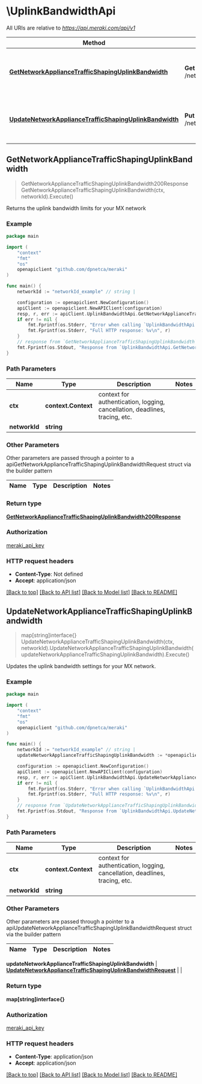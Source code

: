 # \UplinkBandwidthApi

All URIs are relative to *https://api.meraki.com/api/v1*

Method | HTTP request | Description
------------- | ------------- | -------------
[**GetNetworkApplianceTrafficShapingUplinkBandwidth**](UplinkBandwidthApi.md#GetNetworkApplianceTrafficShapingUplinkBandwidth) | **Get** /networks/{networkId}/appliance/trafficShaping/uplinkBandwidth | Returns the uplink bandwidth limits for your MX network
[**UpdateNetworkApplianceTrafficShapingUplinkBandwidth**](UplinkBandwidthApi.md#UpdateNetworkApplianceTrafficShapingUplinkBandwidth) | **Put** /networks/{networkId}/appliance/trafficShaping/uplinkBandwidth | Updates the uplink bandwidth settings for your MX network.



## GetNetworkApplianceTrafficShapingUplinkBandwidth

> GetNetworkApplianceTrafficShapingUplinkBandwidth200Response GetNetworkApplianceTrafficShapingUplinkBandwidth(ctx, networkId).Execute()

Returns the uplink bandwidth limits for your MX network



### Example

```go
package main

import (
    "context"
    "fmt"
    "os"
    openapiclient "github.com/dpnetca/meraki"
)

func main() {
    networkId := "networkId_example" // string | 

    configuration := openapiclient.NewConfiguration()
    apiClient := openapiclient.NewAPIClient(configuration)
    resp, r, err := apiClient.UplinkBandwidthApi.GetNetworkApplianceTrafficShapingUplinkBandwidth(context.Background(), networkId).Execute()
    if err != nil {
        fmt.Fprintf(os.Stderr, "Error when calling `UplinkBandwidthApi.GetNetworkApplianceTrafficShapingUplinkBandwidth``: %v\n", err)
        fmt.Fprintf(os.Stderr, "Full HTTP response: %v\n", r)
    }
    // response from `GetNetworkApplianceTrafficShapingUplinkBandwidth`: GetNetworkApplianceTrafficShapingUplinkBandwidth200Response
    fmt.Fprintf(os.Stdout, "Response from `UplinkBandwidthApi.GetNetworkApplianceTrafficShapingUplinkBandwidth`: %v\n", resp)
}
```

### Path Parameters


Name | Type | Description  | Notes
------------- | ------------- | ------------- | -------------
**ctx** | **context.Context** | context for authentication, logging, cancellation, deadlines, tracing, etc.
**networkId** | **string** |  | 

### Other Parameters

Other parameters are passed through a pointer to a apiGetNetworkApplianceTrafficShapingUplinkBandwidthRequest struct via the builder pattern


Name | Type | Description  | Notes
------------- | ------------- | ------------- | -------------


### Return type

[**GetNetworkApplianceTrafficShapingUplinkBandwidth200Response**](GetNetworkApplianceTrafficShapingUplinkBandwidth200Response.md)

### Authorization

[meraki_api_key](../README.md#meraki_api_key)

### HTTP request headers

- **Content-Type**: Not defined
- **Accept**: application/json

[[Back to top]](#) [[Back to API list]](../README.md#documentation-for-api-endpoints)
[[Back to Model list]](../README.md#documentation-for-models)
[[Back to README]](../README.md)


## UpdateNetworkApplianceTrafficShapingUplinkBandwidth

> map[string]interface{} UpdateNetworkApplianceTrafficShapingUplinkBandwidth(ctx, networkId).UpdateNetworkApplianceTrafficShapingUplinkBandwidth(updateNetworkApplianceTrafficShapingUplinkBandwidth).Execute()

Updates the uplink bandwidth settings for your MX network.



### Example

```go
package main

import (
    "context"
    "fmt"
    "os"
    openapiclient "github.com/dpnetca/meraki"
)

func main() {
    networkId := "networkId_example" // string | 
    updateNetworkApplianceTrafficShapingUplinkBandwidth := *openapiclient.NewUpdateNetworkApplianceTrafficShapingUplinkBandwidthRequest() // UpdateNetworkApplianceTrafficShapingUplinkBandwidthRequest |  (optional)

    configuration := openapiclient.NewConfiguration()
    apiClient := openapiclient.NewAPIClient(configuration)
    resp, r, err := apiClient.UplinkBandwidthApi.UpdateNetworkApplianceTrafficShapingUplinkBandwidth(context.Background(), networkId).UpdateNetworkApplianceTrafficShapingUplinkBandwidth(updateNetworkApplianceTrafficShapingUplinkBandwidth).Execute()
    if err != nil {
        fmt.Fprintf(os.Stderr, "Error when calling `UplinkBandwidthApi.UpdateNetworkApplianceTrafficShapingUplinkBandwidth``: %v\n", err)
        fmt.Fprintf(os.Stderr, "Full HTTP response: %v\n", r)
    }
    // response from `UpdateNetworkApplianceTrafficShapingUplinkBandwidth`: map[string]interface{}
    fmt.Fprintf(os.Stdout, "Response from `UplinkBandwidthApi.UpdateNetworkApplianceTrafficShapingUplinkBandwidth`: %v\n", resp)
}
```

### Path Parameters


Name | Type | Description  | Notes
------------- | ------------- | ------------- | -------------
**ctx** | **context.Context** | context for authentication, logging, cancellation, deadlines, tracing, etc.
**networkId** | **string** |  | 

### Other Parameters

Other parameters are passed through a pointer to a apiUpdateNetworkApplianceTrafficShapingUplinkBandwidthRequest struct via the builder pattern


Name | Type | Description  | Notes
------------- | ------------- | ------------- | -------------

 **updateNetworkApplianceTrafficShapingUplinkBandwidth** | [**UpdateNetworkApplianceTrafficShapingUplinkBandwidthRequest**](UpdateNetworkApplianceTrafficShapingUplinkBandwidthRequest.md) |  | 

### Return type

**map[string]interface{}**

### Authorization

[meraki_api_key](../README.md#meraki_api_key)

### HTTP request headers

- **Content-Type**: application/json
- **Accept**: application/json

[[Back to top]](#) [[Back to API list]](../README.md#documentation-for-api-endpoints)
[[Back to Model list]](../README.md#documentation-for-models)
[[Back to README]](../README.md)

